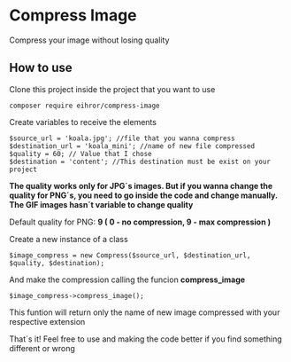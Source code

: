 # Compress Image

Compress your image without losing quality

## How to use

Clone this project inside the project that you want to use

```
composer require eihror/compress-image
```

Create variables to receive the elements

```
$source_url = 'koala.jpg'; //file that you wanna compress
$destination_url = 'koala_mini'; //name of new file compressed
$quality = 60; // Value that I chose
$destination = 'content'; //This destination must be exist on your project
```

**The quality works only for JPG´s images. But if you wanna change the quality for PNG´s, you need to go 
inside the code and change manually. The GIF images hasn´t variable to change quality**

Default quality for PNG: **9 ( 0 - no compression, 9 - max compression )**

Create a new instance of a class

```
$image_compress = new Compress($source_url, $destination_url, $quality, $destination);
```

And make the compression calling the funcion **compress_image**

```
$image_compress->compress_image();
```

This funtion will return only the name of new image compressed with your respective extension

That´s it! Feel free to use and making the code better if you find something different or wrong